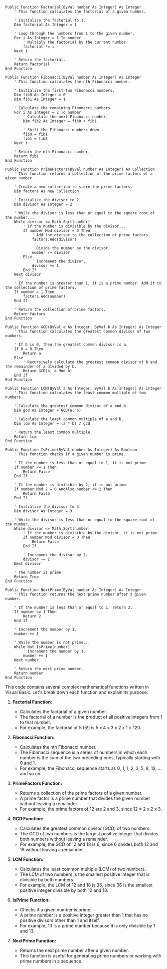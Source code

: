 ```visual basic
Public Function Factorial(ByVal number As Integer) As Integer
    ' This function calculates the factorial of a given number.

    ' Initialize the factorial to 1.
    Dim factorial As Integer = 1

    ' Loop through the numbers from 1 to the given number.
    For i As Integer = 1 To number
        ' Multiply the factorial by the current number.
        factorial *= i
    Next i

    ' Return the factorial.
    Return factorial
End Function

Public Function Fibonacci(ByVal number As Integer) As Integer
    ' This function calculates the nth Fibonacci number.

    ' Initialize the first two Fibonacci numbers.
    Dim fib0 As Integer = 0
    Dim fib1 As Integer = 1

    ' Calculate the remaining Fibonacci numbers.
    For i As Integer = 2 To number
        ' Calculate the next Fibonacci number.
        Dim fib2 As Integer = fib0 + fib1

        ' Shift the Fibonacci numbers down.
        fib0 = fib1
        fib1 = fib2
    Next i

    ' Return the nth Fibonacci number.
    Return fib1
End Function

Public Function PrimeFactors(ByVal number As Integer) As Collection
    ' This function returns a collection of the prime factors of a given number.

    ' Create a new collection to store the prime factors.
    Dim factors As New Collection

    ' Initialize the divisor to 2.
    Dim divisor As Integer = 2

    ' While the divisor is less than or equal to the square root of the number...
    While divisor <= Math.Sqrt(number)
        ' If the number is divisible by the divisor...
        If number Mod divisor = 0 Then
            ' Add the divisor to the collection of prime factors.
            factors.Add(divisor)

            ' Divide the number by the divisor.
            number /= divisor
        Else
            ' Increment the divisor.
            divisor += 1
        End If
    Next divisor

    ' If the number is greater than 1, it is a prime number. Add it to the collection of prime factors.
    If number > 1 Then
        factors.Add(number)
    End If

    ' Return the collection of prime factors.
    Return factors
End Function

Public Function GCD(ByVal a As Integer, ByVal b As Integer) As Integer
    ' This function calculates the greatest common divisor of two numbers.

    ' If b is 0, then the greatest common divisor is a.
    If b = 0 Then
        Return a
    Else
        ' Recursively calculate the greatest common divisor of b and the remainder of a divided by b.
        Return GCD(b, a Mod b)
    End If
End Function

Public Function LCM(ByVal a As Integer, ByVal b As Integer) As Integer
    ' This function calculates the least common multiple of two numbers.

    ' Calculate the greatest common divisor of a and b.
    Dim gcd As Integer = GCD(a, b)

    ' Calculate the least common multiple of a and b.
    Dim lcm As Integer = (a * b) / gcd

    ' Return the least common multiple.
    Return lcm
End Function

Public Function IsPrime(ByVal number As Integer) As Boolean
    ' This function checks if a given number is prime.

    ' If the number is less than or equal to 1, it is not prime.
    If number <= 1 Then
        Return False
    End If

    ' If the number is divisible by 2, it is not prime.
    If number Mod 2 = 0 AndAlso number <> 2 Then
        Return False
    End If

    ' Initialize the divisor to 3.
    Dim divisor As Integer = 3

    ' While the divisor is less than or equal to the square root of the number...
    While divisor <= Math.Sqrt(number)
        ' If the number is divisible by the divisor, it is not prime.
        If number Mod divisor = 0 Then
            Return False
        End If

        ' Increment the divisor by 2.
        divisor += 2
    Next divisor

    ' The number is prime.
    Return True
End Function

Public Function NextPrime(ByVal number As Integer) As Integer
    ' This function returns the next prime number after a given number.

    ' If the number is less than or equal to 1, return 2.
    If number <= 1 Then
        Return 2
    End If

    ' Increment the number by 1.
    number += 1

    ' While the number is not prime...
    While Not IsPrime(number)
        ' Increment the number by 1.
        number += 1
    Next number

    ' Return the next prime number.
    Return number
End Function
```

This code contains several complex mathematical functions written in Visual Basic. Let's break down each function and explain its purpose:

1. **Factorial Function:**
   - Calculates the factorial of a given number.
   - The factorial of a number is the product of all positive integers from 1 to that number.
   - For example, the factorial of 5 (5!) is 5 x 4 x 3 x 2 x 1 = 120.

2. **Fibonacci Function:**
   - Calculates the nth Fibonacci number.
   - The Fibonacci sequence is a series of numbers in which each number is the sum of the two preceding ones, typically starting with 0 and 1.
   - For example, the Fibonacci sequence starts as 0, 1, 1, 2, 3, 5, 8, 13, ... and so on.

3. **PrimeFactors Function:**
   - Returns a collection of the prime factors of a given number.
   - A prime factor is a prime number that divides the given number without leaving a remainder.
   - For example, the prime factors of 12 are 2 and 3, since 12 = 2 x 2 x 3.

4. **GCD Function:**
   - Calculates the greatest common divisor (GCD) of two numbers.
   - The GCD of two numbers is the largest positive integer that divides both numbers without leaving a remainder.
   - For example, the GCD of 12 and 18 is 6, since 6 divides both 12 and 18 without leaving a remainder.

5. **LCM Function:**
   - Calculates the least common multiple (LCM) of two numbers.
   - The LCM of two numbers is the smallest positive integer that is divisible by both numbers.
   - For example, the LCM of 12 and 18 is 36, since 36 is the smallest positive integer divisible by both 12 and 18.

6. **IsPrime Function:**
   - Checks if a given number is prime.
   - A prime number is a positive integer greater than 1 that has no positive divisors other than 1 and itself.
   - For example, 13 is a prime number because it is only divisible by 1 and 13.

7. **NextPrime Function:**
   - Returns the next prime number after a given number.
   - This function is useful for generating prime numbers or working with prime numbers in a sequence.